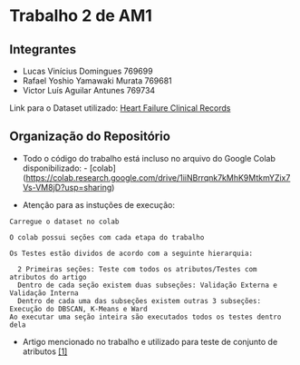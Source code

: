 # Trabalho 2 de AM1 

## Integrantes ##

- Lucas Vinícius Domingues 769699
- Rafael Yoshio Yamawaki Murata 769681
- Victor Luís Aguilar Antunes 769734

Link para o Dataset utilizado: [Heart Failure Clinical Records](https://archive.ics.uci.edu/ml/datasets/Heart+failure+clinical+records)

## Organização do Repositório ##

* Todo o código do trabalho está incluso no arquivo do Google Colab disponibilizado: - [colab] (https://colab.research.google.com/drive/1iiNBrrqnk7kMhK9MtkmYZix7Vs-VM8jD?usp=sharing)

* Atenção para as instuções de execução: 
```
Carregue o dataset no colab

O colab possui seções com cada etapa do trabalho

Os Testes estão dividos de acordo com a seguinte hierarquia:

  2 Primeiras seções: Teste com todos os atributos/Testes com atributos do artigo
  Dentro de cada seção existem duas subseções: Validação Externa e Validação Interna
  Dentro de cada uma das subseções existem outras 3 subseções: Execução do DBSCAN, K-Means e Ward
Ao executar uma seção inteira são executados todos os testes dentro dela
```

* Artigo mencionado no trabalho e utilizado para teste de conjunto de atributos [[1]](https://bmcmedinformdecismak.biomedcentral.com/articles/10.1186/s12911-020-1023-5#Sec2)
